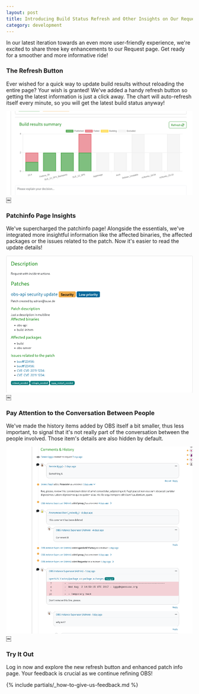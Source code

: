 ```yaml
---
layout: post
title: Introducing Build Status Refresh and Other Insights on Our Request Page
category: development
---
```


In our latest iteration towards an even more user-friendly experience, we're excited to share three key enhancements to our Request page. Get ready for a smoother and more informative ride!

### The Refresh Button

Ever wished for a quick way to update build results without reloading the entire page? Your wish is granted! We've added a handy refresh button so getting the latest information is just a click away. The chart will auto-refresh itself every minute, so you will get the latest build status anyway!

![Build status refresh button](/images/posts/2023-11-30/build-status-refresh-button.png)
￼
### Patchinfo Page Insights

We've supercharged the patchinfo page! Alongside the essentials, we've integrated more insightful information like the affected binaries, the affected packages or the issues related to the patch.
Now it's easier to read the update details!

![Patchinfo page insights](/images/posts/2023-11-30/patchinfo-page-insights.png)
￼
### Pay Attention to the Conversation Between People 

We've made the history items added by OBS itself a bit smaller, thus less important, to signal that it's not really part of the conversation between the people involved. Those item's details are also hidden by default.

![Comments and history shifts the attention to the conversation between people](/images/posts/2023-11-30/comments-and-history.png)
￼
### Try It Out

Log in now and explore the new refresh button and enhanced patch info page. Your feedback is crucial as we continue refining OBS!

{% include partials/_how-to-give-us-feedback.md %}

